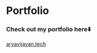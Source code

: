 # Portfolio
### Check out my portfolio here⬇️ 
 
   [aryavijayan.tech](#https://www.aryavijayan.tech/)
